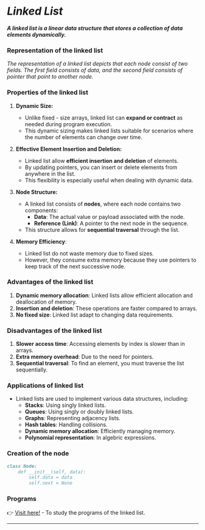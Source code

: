 # _Linked List_
***A linked list is a linear data structure that stores a collection of data elements dynamically.***

### Representation of the linked list
_The representation of a linked list depicts that each node consist of two fields. The first field consists of data, and the second field consists of pointer that point to another node._

### Properties of the linked list
1. **Dynamic Size:**
     * Unlike fixed - size arrays, linked list can **expand or contract** as needed during program execution.
     * This dynamic sizing makes linked lists suitable for scenarios where the number of elements can change over time.

2. **Effective Element Insertion and Deletion:**
    * Linked list allow **efficient insertion and deletion** of elements.
    * By updating pointers, you can insert or delete elements from anywhere in the list.
    * This flexibility is especially useful when dealing with dynamic data.

3. **Node Structure:**
    * A linked list consists of **nodes**, where each node contains two components:
      * **Data**: The actual value or payload associated with the node.
      * **Reference (Link)**: A pointer to the next node in the sequence.   
    * This structure allows for **sequential traversal** through the list.

4. **Memory Efficiency**:
    * Linked list do not waste memory due to fixed sizes.
    * However, they consume extra memory because they use pointers to keep track of the next successive node.

### Advantages of the linked list
  1. **Dynamic memory allocation**: Linked lists allow efficient allocation and deallocation of memory.
  2. **Insertion and deletion**: These operations are faster compared to arrays.
  3. **No fixed size**: Linked list adapt to changing data requirements.

### Disadvantages of the linked list
  1. **Slower access time**: Accessing elements by index is slower than in arrays.
  2. **Extra memory overhead**: Due to the need for pointers.
  3. **Sequential traversal**: To find an element, you must traverse the list sequentially.

### Applications of linked list
  * Linked lists are used to implement various data structures, including:
    * **Stacks**: Using singly linked lists.
    * **Queues**: Using singly or doubly linked lists.
    * **Graphs**: Representing adjacency lists.
    * **Hash tables**: Handling collisions.
    * **Dynamic memory allocation**: Efficiently managing memory.
    * **Polynomial representation**: In algebric expressions.  

### Creation of the node
```md
class Node:
    def __init__(self, data):
        self.data = data
        self.next = None
```

### Programs
👉 [Visit here!](https://github.com/bishtanuj/python/tree/main/Data%20Structure/Linked%20List/Programs#list-of-programs) - To study the programs of the linked list.

---
